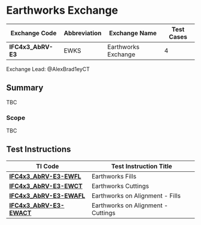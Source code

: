 # Earthworks Exchange

| Exchange Code       | Abbreviation | Exchange Name       | Test Cases |
|--------------------|--------------|---------------------|------------|
| **IFC4x3_AbRV-E3** | EWKS         | Earthworks Exchange | 4          |

Exchange Lead: @AlexBrad1eyCT

## Summary

TBC

### Scope

TBC

## Test Instructions

| TI Code                             | Test Instruction Title             |
|-------------------------------------|------------------------------------|
| [**IFC4x3_AbRV-E3-EWFL**](./EWFL)   | Earthworks Fills                   |
| [**IFC4x3_AbRV-E3-EWCT**](./EWCT)   | Earthworks Cuttings                |
| [**IFC4x3_AbRV-E3-EWAFL**](./EWAFL) | Earthworks on Alignment - Fills    |
| [**IFC4x3_AbRV-E3-EWACT**](./EWACT) | Earthworks on Alignment - Cuttings |